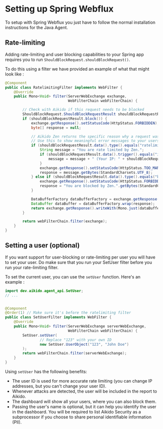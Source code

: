 # Setting up Spring Webflux

To setup with Spring Webflux you just have to follow the normal installation instructions for the Java Agent.

## Rate-limiting

Adding rate-limiting and user blocking capabilities to your Spring app requires you to run
`ShouldBlockRequest.shouldBlockRequest()`.

To do this using a filter we have provided an example of what that might look like :

```java
@Component
public class RatelimitingFilter implements WebFilter {
    @Override
    public Mono<Void> filter(ServerWebExchange exchange,
                             WebFilterChain webFilterChain) {

        // Check with Aikido if this request needs to be blocked
        ShouldBlockRequest.ShouldBlockRequestResult shouldBlockRequestResult = ShouldBlockRequest.shouldBlockRequest();
        if (shouldBlockRequestResult.block()) {
            exchange.getResponse().setStatusCode(HttpStatus.FORBIDDEN);
            byte[] response = null;

            // Aikido Zen returns the specific reason why a request was blocked
            // Use this to show meaningful error messages to your users
            if (shouldBlockRequestResult.data().type().equals("ratelimited")) {
                String message = "You are rate limited by Zen.";
                if (shouldBlockRequestResult.data().trigger().equals("ip")) {
                    message = message + " (Your IP: " + shouldBlockRequestResult.data().ip() + ")";
                }
                exchange.getResponse().setStatusCode(HttpStatus.TOO_MANY_REQUESTS); // 429
                response = message.getBytes(StandardCharsets.UTF_8);
            } else if (shouldBlockRequestResult.data().type().equals("blocked")) {
                exchange.getResponse().setStatusCode(HttpStatus.FORBIDDEN); // 403
                response = "You are blocked by Zen.".getBytes(StandardCharsets.UTF_8);
            }

            DataBufferFactory dataBufferFactory = exchange.getResponse().bufferFactory();
            DataBuffer dataBuffer = dataBufferFactory.wrap(response);
            return exchange.getResponse().writeWith(Mono.just(dataBuffer));
        }

        return webFilterChain.filter(exchange);
    }
}
```

## Setting a user (optional)

If you want support for user-blocking or rate-limiting per user you will have to set your user. Do make sure that you
run your SetUser filter before you run your rate-limiting filter.

To set the current user, you can use the `setUser` function. Here's an example :

```java
import dev.aikido.agent_api.SetUser;
// ...


@Component
@Order(1) // Make sure it's before the ratelimiting filter
public class SetUserFilter implements WebFilter {
    @Override
    public Mono<Void> filter(ServerWebExchange serverWebExchange,
                             WebFilterChain webFilterChain) {
        SetUser.setUser(
                // Replace "123" with your own ID
                new SetUser.UserObject("123", "John Doe")
        );
        return webFilterChain.filter(serverWebExchange);
    }
}
```

Using `setUser` has the following benefits:

- The user ID is used for more accurate rate limiting (you can change IP addresses, but you can't change your user ID).
- Whenever attacks are detected, the user will be included in the report to Aikido.
- The dashboard will show all your users, where you can also block them.
- Passing the user's name is optional, but it can help you identify the user in the dashboard. You will be required to
  list Aikido Security as a subprocessor if you choose to share personal identifiable information (PII).
